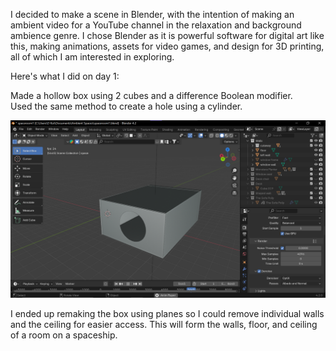
I decided to make a scene in Blender, with the intention of making an ambient video for a YouTube channel in the relaxation and background ambience genre.  I chose Blender as it is powerful software for digital art like this, making animations, assets for video games, and design for 3D printing, all of which I am interested in exploring.

Here's what I did on day 1:  

Made a hollow box using 2 cubes and a difference Boolean modifier.  
Used the same method to create a hole using a cylinder.  

![box image](./images/day-1-Box.png)


I ended up remaking the box using planes so I could remove individual walls and the ceiling for easier access. This will form the walls, floor, and ceiling of a room on a spaceship.

<div style="height: 1em"> </div>
